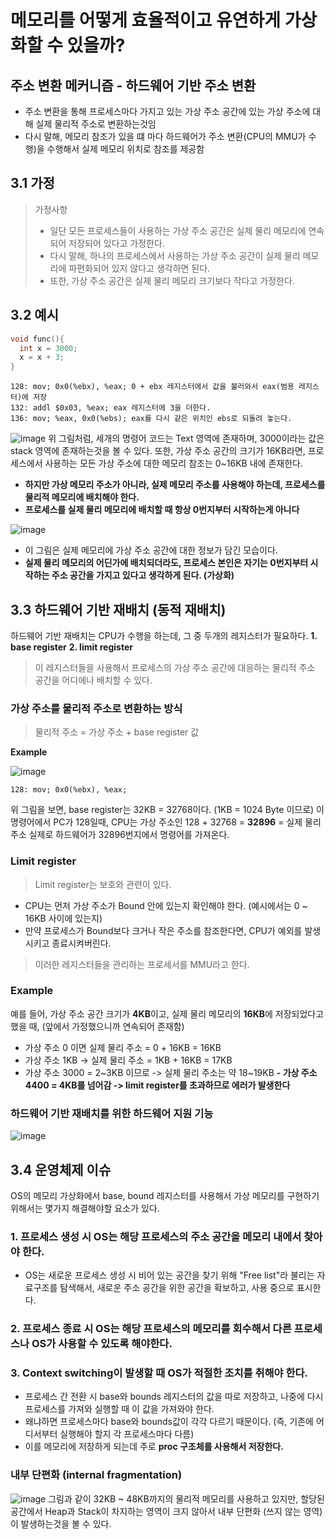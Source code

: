 # 메모리를 어떻게 효율적이고 유연하게 가상화할 수 있을까?

## 주소 변환 메커니즘 - 하드웨어 기반 주소 변환

- 주소 변환을 통해 프로세스마다 가지고 있는 가상 주소 공간에 있는 가상 주소에 대해 실제 물리적 주소로 변환하는것임
- 다시 말해, 메모리 참조가 있을 떄 마다 하드웨어가 주소 변환(CPU의 MMU가 수행)을 수행해서 실제 메모리 위치로 참조를 제공함

## 3.1 가정

> 가정사항
> - 일단 모든 프로세스들이 사용하는 가상 주소 공간은 실제 물리 메모리에 연속되어 저장되어 있다고 가정한다.
> - 다시 말해, 하나의 프로세스에서 사용하는 가상 주소 공간이 실제 물리 메모리에 파편화되어 있지 않다고 생각하면 된다.
> - 또한, 가상 주소 공간은 실제 물리 메모리 크기보다 작다고 가정한다.

## 3.2 예시

```c
void func(){
  int x = 3000;
  x = x + 3;
}
```

```assembly
128: mov; 0x0(%ebx), %eax; 0 + ebx 레지스터에서 값을 불러와서 eax(범용 레지스터)에 저장
132: addl $0x03, %eax; eax 레지스터에 3을 더한다.
136: mov; %eax, 0x0(%ebs); eax를 다시 같은 위치인 ebs로 되돌려 놓는다.
```

![image](https://github.com/user-attachments/assets/ae880e3f-79f0-4d94-bc51-e511d9f8b894)
위 그림처럼, 세개의 명령어 코드는 Text 영역에 존재하며, 3000이라는 값은 stack 영역에 존재하는것을 볼 수 있다.
또한, 가상 주소 공간의 크기가 16KB라면, 프로세스에서 사용하는 모든 가상 주소에 대한 메모리 참조는 0~16KB 내에 존재한다.

- **하지만 가상 메모리 주소가 아니라, 실제 메모리 주소를 사용해야 하는데, 프로세스를 물리적 메모리에 배치해야 한다.**
- **프로세스를 실제 물리 메모리에 배치할 때 항상 0번지부터 시작하는게 아니다**

![image](https://github.com/user-attachments/assets/052dd141-cf5a-4d51-9239-831e8c778c55)
- 이 그림은 실제 메모리에 가상 주소 공간에 대한 정보가 담긴 모습이다.
- **실제 물리 메모리의 어딘가에 배치되더라도, 프로세스 본인은 자기는 0번지부터 시작하는 주소 공간을 가지고 있다고 생각하게 된다. (가상화)**

## 3.3 하드웨어 기반 재배치 (동적 재배치)

하드웨어 기반 재배치는 CPU가 수행을 하는데, 그 중 두개의 레지스터가 필요하다.
**1. base register**
**2. limit register**

> 이 레지스터들을 사용해서 프로세스의 가상 주소 공간에 대응하는 물리적 주소 공간을 어디에나 배치할 수 있다.

### 가상 주소를 물리적 주소로 변환하는 방식

> 물리적 주소 = 가상 주소 + base register 값

**Example**

![image](https://github.com/user-attachments/assets/052dd141-cf5a-4d51-9239-831e8c778c55)

```assembly
128: mov; 0x0(%ebx), %eax;
```

위 그림을 보면, base register는 32KB = 32768이다. (1KB = 1024 Byte 이므로) 
이 명령어에서 PC가 128일때, CPU는 가상 주소인 128 + 32768 = **32896** = 실제 물리 주소
실제로 하드웨어가 32896번지에서 명령어를 가져온다.

### Limit register

> Limit register는 보호와 관련이 있다.

- CPU는 먼저 가상 주소가 Bound 안에 있는지 확인해야 한다. (예시에서는 0 ~ 16KB 사이에 있는지)
- 만약 프로세스가 Bound보다 크거나 작은 주소를 참조한다면, CPU가 예외를 발생시키고 종료시켜버린다.

> 이러한 레지스터들을 관리하는 프로세서를 MMU라고 한다.

### Example

예를 들어, 가상 주소 공간 크기가 **4KB**이고, 실제 물리 메모리의 **16KB**에 저장되었다고 했을 때, (앞에서 가정했으니까 연속되어 존재함)
- 가상 주소 0 이면 실제 물리 주소 = 0 + 16KB = 16KB
- 가상 주소 1KB -> 실제 물리 주소 = 1KB + 16KB = 17KB
- 가상 주소 3000 = 2~3KB 이므로 -> 실제 물리 주소는 약 18~19KB
**- 가상 주소 4400 = 4KB를 넘어감 -> limit register를 초과하므로 에러가 발생한다**

### 하드웨어 기반 재배치를 위한 하드웨어 지원 기능

![image](https://github.com/user-attachments/assets/f28f5233-7496-40d1-b4e7-a1bf171bb72d)

## 3.4 운영체제 이슈

OS의 메모리 가상화에서 base, bound 레지스터를 사용해서 가상 메모리를 구현하기 위해서는 몇가지 해결해야할 요소가 있다.

### 1. 프로세스 생성 시 OS는 해당 프로세스의 주소 공간을 메모리 내에서 찾아야 한다.
- OS는 새로운 프로세스 생성 시 비어 있는 공간을 찾기 위해 "Free list"라 불리는 자료구조를 탐색해서, 새로운 주소 공간을 위한 공간을 확보하고, 사용 중으로 표시한다.

### 2. 프로세스 종료 시 OS는 해당 프로세스의 메모리를 회수해서 다른 프로세스나 OS가 사용할 수 있도록 해야한다.

### 3. Context switching이 발생할 때 OS가 적절한 조치를 취해야 한다.
- 프로세스 간 전환 시 base와 bounds 레지스터의 값을 따로 저장하고, 나중에 다시 프로세스를 가져와 실행할 때 이 값을 가져와야 한다.
- 왜냐하면 프로세스마다 base와 bounds값이 각각 다르기 때문이다. (즉, 기존에 어디서부터 실행해야 할지 각 프로세스마다 다름)
- 이를 메모리에 저장하게 되는데 주로 **proc 구조체를 사용해서 저장한다.**

### 내부 단편화 (internal fragmentation)
![image](https://github.com/user-attachments/assets/d625bd6f-1428-4f53-92e3-a843ab423b41)
그림과 같이 32KB ~ 48KB까지의 물리적 메모리를 사용하고 있지만, 할당된 공간에서 Heap과 Stack이 차지하는 영역이 크지 않아서 내부 단편화 (쓰지 않는 영역)이 발생하는것을 볼 수 있다.

